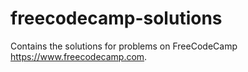 # freecodecamp-solutions
Contains the solutions for problems on FreeCodeCamp https://www.freecodecamp.com.
